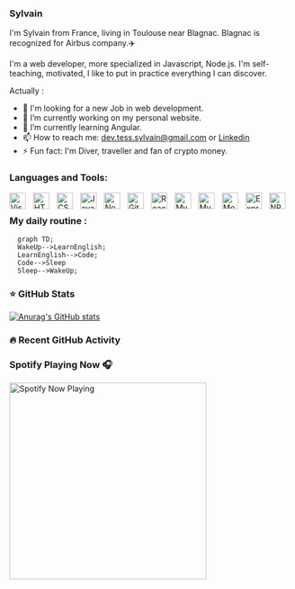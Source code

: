 ### Sylvain 

I'm Sylvain from France, living in Toulouse near Blagnac. Blagnac is recognized for Airbus company.✈️

I'm a web developer, more specialized in Javascript, Node.js. I'm self-teaching, motivated, I like to put in practice everything I can discover.

Actually : 
- 👀 I'm looking for a new Job in web development.
- 🔭 I’m currently working on my personal website.
- 🌱 I’m currently learning Angular.
- 📫 How to reach me: dev.tess.sylvain@gmail.com or [Linkedin](https://www.linkedin.com/in/tessier-sylvain/)
- ⚡ Fun fact: I'm Diver, traveller and fan of crypto money.
<!--
[//]: # (- 👯 I’m looking to collaborate on ...)
[//]: # (- 🤔 I’m looking for help with )
-->
### Languages and Tools:

[<img align="left" alt="Visual Studio Code" width="29px" src="https://cdn.jsdelivr.net/gh/devicons/devicon/icons/jetbrains/jetbrains-original.svg" style="padding-right:10px;" />](https://www.jetbrains.com/fr-fr/)
[<img align="left" alt="HTML5" width="29px" src="https://cdn.jsdelivr.net/gh/devicons/devicon/icons/html5/html5-original.svg" style="padding-right:10px;" />](https://htmlcheatsheet.com/)
[<img align="left" alt="CSS3" width="29px" src="https://cdn.jsdelivr.net/gh/devicons/devicon/icons/css3/css3-original.svg" style="padding-right:10px;" />](https://css-tricks.com/)
[<img align="left" alt="JavaScript" width="29px" src="https://cdn.jsdelivr.net/gh/devicons/devicon/icons/javascript/javascript-original.svg" style="padding-right:10px;" />](https://javascript.info/)
[<img align="left" alt="Node.js" width="29px" src="https://cdn.jsdelivr.net/gh/devicons/devicon/icons/nodejs/nodejs-original.svg" style="padding-right:10px;" />](https://nodejs.org/)
[<img align="left" alt="Git" width="29px" src="https://cdn.jsdelivr.net/gh/devicons/devicon/icons/git/git-original.svg" style="padding-right:10px;" />](https://git-scm.com/)
[<img align="left" alt="React" width="29px" src="https://cdn.jsdelivr.net/gh/devicons/devicon/icons/react/react-original.svg" style="padding-right:10px;" />](https://fr.reactjs.org/)
[<img align="left" alt="MySQL" width="29px" src="https://cdn.jsdelivr.net/gh/devicons/devicon/icons/mysql/mysql-original.svg" style="padding-right:10px;" />](https://www.mysql.com/fr/)
[<img align="left" alt="MySQL" width="29px" src="https://cdn.jsdelivr.net/gh/devicons/devicon/icons/sequelize/sequelize-original.svg" style="padding-right:10px;" />](https://sequelize.org/docs/v7/)
[<img align="left" alt="MongoDB" width="29px" src="https://cdn.jsdelivr.net/gh/devicons/devicon/icons/mongodb/mongodb-original.svg" style="padding-right:10px;" />](https://www.mongodb.com/fr/)
[<img align="left" alt="Express" width="29px" src="https://cdn.jsdelivr.net/gh/devicons/devicon/icons/express/express-original.svg" style="padding-right:10px;" />](https://expressjs.com#gh-light-mode-only)
[<img align="left" alt="NPM" width="29px" src="https://cdn.jsdelivr.net/gh/devicons/devicon/icons/npm/npm-original-wordmark.svg" style="padding-right:10px;" />](https://www.npmjs.com/)

<br/>

### My daily routine :

```mermaid
  graph TD;
  WakeUp-->LearnEnglish;
  LearnEnglish-->Code;
  Code-->Sleep
  Sleep-->WakeUp;
```

### ⭐ GitHub Stats

[![Anurag's GitHub stats](https://github-readme-stats.vercel.app/api?username=SylvainLeDev&show_icons=true&hide_border=false&title_color=3B1F94f&icon_color=FFE500&bg_color=09131B&text_color=ffffff&border_color=0c1a25)](https://github.com/anuraghazra/github-readme-stats)

### 🔥 Recent GitHub Activity
<!--START_SECTION:activity-->

### Spotify Playing Now 🎧
[<img src="https://novatorem-sylvainledev.vercel.app/api/spotify-playing" alt="Spotify Now Playing" width="350" />](https://open.spotify.com/user/wa1rmnn94mkl27eu9qwp4n5p4)
